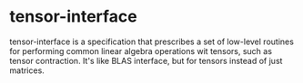 # tensor-interface
tensor-interface is a specification that prescribes a set of low-level routines for performing common linear algebra operations wit tensors, such as tensor contraction. It's like BLAS interface, but for tensors instead of just matrices.
